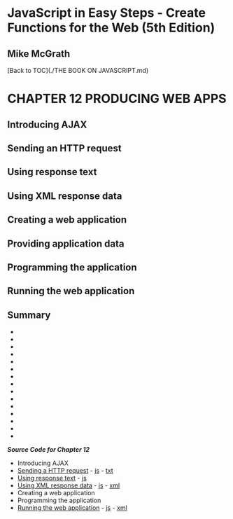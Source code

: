 # **JavaScript in Easy Steps - Create Functions for the Web (5th Edition)**
## Mike McGrath

[Back to TOC](./THE BOOK ON JAVASCRIPT.md)

# CHAPTER 12 PRODUCING WEB APPS
## Introducing AJAX
## Sending an HTTP request
## Using response text
## Using XML response data
## Creating a web application
## Providing application data
## Programming the application
## Running the web application
## Summary<br>
   * 
   * 
   * 
   * 
   * 
   * 
   * 
   * 
   * 
   * 
   * 
   * 
   * 
   * 
   * 

***Source Code for Chapter 12***
<ul>
  <li>Introducing AJAX</li>
  <li><a href="src/12-Producing web apps/http-request.html">Sending a HTTP request</a> -
	<a href="src/12-Producing web apps/http-request.js"> js</a> -
	<a href="src/12-Producing web apps/data.txt"> txt</a></li>
  <li><a href="src/12-Producing web apps/request-text.html">Using response text</a> -
	<a href="src/12-Producing web apps/request-text.js"> js</a></li>
  <li><a href="src/12-Producing web apps/request-xml.html">Using XML response data</a> -
	<a href="src/12-Producing web apps/request-xml.js"> js</a> -
	<a href="src/12-Producing web apps/data.xml"> xml</a></li>
  <li>Creating a web application</li>
  <li>Programming the application</li>
  <li><a href="src/12-Producing web apps/ajax.html">Running the web application</a> -
	<a href="src/12-Producing web apps/ajax.js"> js</a> -
	<a href="src/12-Producing web apps/ajax.xml"> xml</a></li>
</ul>
